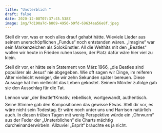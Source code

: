 ```yaml
---
title: "Unsterblich "
draft: false
date: 2020-12-08T07:37:45.538Z
image: img/7d190a7d-b809-4956-b9fd-69634aa56e8f.jpeg
---
```

Stell dir vor, was er noch alles drauf gehabt hätte. Wieviele Lieder aus seinem unerschöpflichen „Fundus“ noch entstanden wären. „Imagine“ war sein Markenzeichen als Solokünstler. All die Welthits mit den „Beatles“ wollen wir heute in Frieden ruhen lassen, der Platz dafür wäre hier viel zu klein.

Stell dir vor, er hätte sein Statement von März 1966, „die Beatles sind populärer als Jesus“ nie abgegeben. Wie oft sagen wir Dinge, im reiferen Alter vielleicht weniger, die wir zehn Sekunden später bereuen. Diese Aussage hat ihm vielleicht das Leben gekostet. Seinem Mörder zufolge gab sie den Ausschlag für die Tat.

Lennon war „der Beatle“❗️Kreativ, rebellisch, wortgewandt, authentisch. Seine Stimme gab den Kompositionen das gewisse Etwas. Stell dir vor, es wäre nicht sein Todestag. Er wäre noch unter uns und Harrison natürlich auch. In diesen trüben Tagen mit wenig Perspektive würde ein „Ohrwurm“ aus der Feder der „Unsterblichen“ die Charts mächtig durcheinanderwirbeln. Allzuviel „Esprit“ bräuchte es ja nicht.